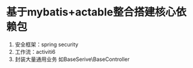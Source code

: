 # 基于mybatis+actable整合搭建核心依赖包

1. 安全框架：spring security
2. 工作流：activiti6
3. 封装大量通用业务 如BaseSerive\BaseController
